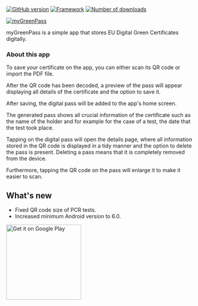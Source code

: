 [![GitHub version](https://img.shields.io/badge/version-v1.1.2-brightgreen)](https://github.com/tonynikolaidis/mygreenpass/releases/tag/v1.1.2)
[![Framework](https://img.shields.io/badge/made%20with-Flutter-blue)](https://flutter.dev/)
[![Number of downloads](https://img.shields.io/badge/downloads-500%2B-brightgreen)](https://play.google.com/store/apps/details?id=com.tonynikolaidis.mygreenpass)

<a href="https://play.google.com/store/apps/details?id=com.tonynikolaidis.mygreenpass"><img src="https://i.imgur.com/1IA1Viz.png" alt="myGreenPass"/></a>

myGreenPass is a simple app that stores EU Digital Green Certificates digitally.

### About this app

To save your certificate on the app, you can either scan its QR code or import the PDF file.

After the QR code has been decoded, a preview of the pass will appear displaying all details of the certificate and the option to save it.

After saving, the digital pass will be added to the app's home screen.

The generated pass shows all crucial information of the certificate such as the name of the holder and for example for the case of a test, the date that the test took place.

Tapping on the digital pass will open the details page, where all information stored in the QR code is displayed in a tidy manner and the option to delete the pass is present. Deleting a pass means that it is completely removed from the device.

Furthermore, tapping the QR code on the pass will enlarge it to make it easier to scan.

## What's new

- Fixed QR code size of PCR tests.
- Increased minimum Android version to 6.0.

<a href="https://play.google.com/store/apps/details?id=com.tonynikolaidis.mygreenpass"><img src="https://upload.wikimedia.org/wikipedia/commons/thumb/7/78/Google_Play_Store_badge_EN.svg/1200px-Google_Play_Store_badge_EN.svg.png" alt="Get it on Google Play" width="200" /></a>